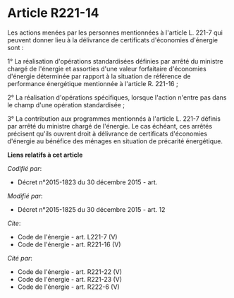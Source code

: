 # Article R221-14

Les actions menées par les personnes mentionnées à l'article L. 221-7 qui peuvent donner lieu à la délivrance de certificats
d'économies d'énergie sont : 

1° La réalisation d'opérations standardisées définies par arrêté du ministre chargé de l'énergie et assorties d'une valeur
forfaitaire d'économies d'énergie déterminée par rapport à la situation de référence de performance énergétique mentionnée à
l'article R. 221-16 ; 

2° La réalisation d'opérations spécifiques, lorsque l'action n'entre pas dans le champ d'une opération standardisée ; 

3° La contribution aux programmes mentionnés à l'article L. 221-7 définis par arrêté du ministre chargé de l'énergie. Le cas
échéant, ces arrêtés précisent qu'ils ouvrent droit à délivrance de certificats d'économies d'énergie au bénéfice des ménages
en situation de précarité énergétique.

**Liens relatifs à cet article**

_Codifié par_:

  - Décret n°2015-1823 du 30 décembre 2015 - art.

_Modifié par_:

  - Décret n°2015-1825 du 30 décembre 2015 - art. 12

_Cite_:

  - Code de l'énergie - art. L221-7 (V)
  - Code de l'énergie - art. R221-16 (V)

_Cité par_:

  - Code de l'énergie - art. R221-22 (V)
  - Code de l'énergie - art. R221-23 (V)
  - Code de l'énergie - art. R222-6 (V)
